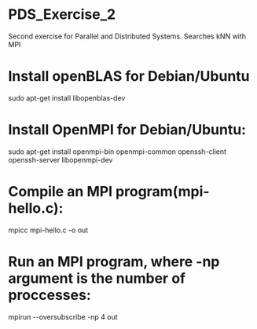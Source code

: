 # PDS_Exercise_2
Second exercise for Parallel and Distributed Systems. Searches kNN with MPI

# Install openBLAS for Debian/Ubuntu
sudo apt-get install libopenblas-dev

# Install OpenMPI for Debian/Ubuntu:
sudo apt-get install openmpi-bin openmpi-common openssh-client openssh-server libopenmpi-dev

# Compile an MPI program(mpi-hello.c):
mpicc mpi-hello.c -o out

# Run an MPI program, where -np argument is the number of proccesses:
mpirun --oversubscribe -np 4 out
